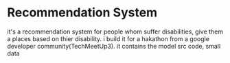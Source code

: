 # Recommendation System
it's a recommendation system for people whom suffer disabilities, give them a places based on thier disability.
i build it for a hakathon from a google developer community(TechMeetUp3).
it contains the model src code, small data 
